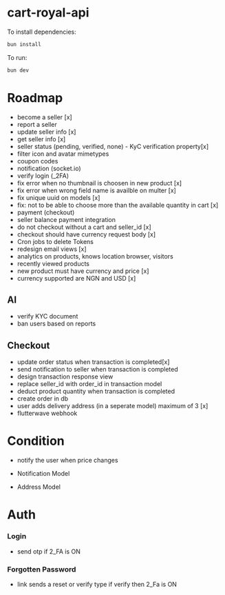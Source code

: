 # cart-royal-api

To install dependencies:

```bash
bun install
```

To run:

```bash
bun dev
```

# Roadmap
- become a seller [x]
- report a seller 
- update seller info [x]
- get seller info [x]
- seller status (pending, verified, none) - KyC verification property[x]
- filter icon and avatar mimetypes
- coupon codes
- notification (socket.io)
- verify login (_2FA)
- fix error when no thumbnail is choosen in new product [x]
- fix error when wrong field name is availble on multer [x]
- fix unique uuid on models [x]
- fix: not to be able to choose more than the available quantity in cart [x]
- payment (checkout)
- seller balance payment integration
- do not checkout without a cart and seller_id [x]
- checkout should have currency request body [x]
- Cron jobs to delete Tokens
- redesign email views [x]
- analytics on products, knows location browser, visitors
- recently viewed products
- new product must have currency and price [x]
- currency supported are NGN and USD [x]
## AI
- verify KYC document
- ban users based on reports

## Checkout
- update order status when transaction is completed[x]
- send notification to seller when transaction is completed
- design transaction response view
- replace seller_id with order_id in transaction model
- deduct product quantity when transaction is completed
- create order in db
- user adds delivery address (in a seperate model) maximum of 3 [x]
- flutterwave webhook


# Condition 
- notify the user when price changes

- Notification Model
- Address Model

# Auth
### Login
 - send otp if 2_FA is ON

### Forgotten Password
 - link sends a reset or verify type 
   if verify then 2_Fa is ON


